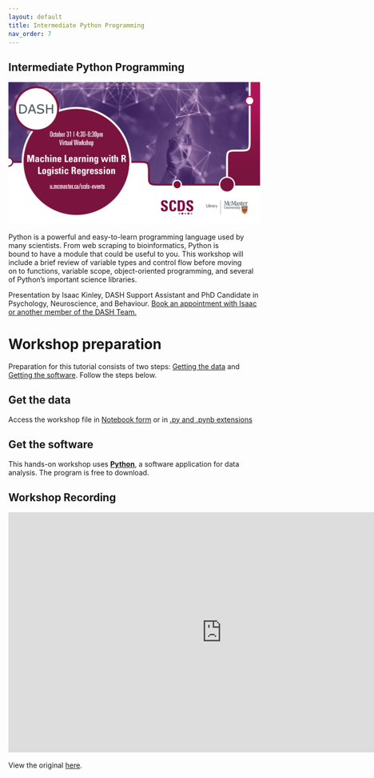```yaml
---
layout: default
title: Intermediate Python Programming
nav_order: 7
---
```


## Intermediate Python Programming

<img src="assets/img/LRWB2.png" alt="Workshop Title Slide" width="720">

Python is a powerful and easy-to-learn programming language used by many scientists. From web scraping to bioinformatics, Python is bound to have a module that could be useful to you. This workshop will include a brief review of variable types and control flow before moving on to functions, variable scope, object-oriented programming, and several of Python’s important science libraries.

Presentation by Isaac Kinley, DASH Support Assistant and PhD Candidate in Psychology, Neuroscience, and Behaviour.
[Book an appointment with Isaac or another member of the DASH Team.](https://library.mcmaster.ca/services/dash)

# Workshop preparation 

Preparation for this tutorial consists of two steps: [Getting the data](#get-the-data) and [Getting the software](#get-the-software). Follow the steps below. 
  
## Get the data
Access the workshop file in [Notebook form](https://colab.research.google.com/drive/1IRh2fHy6pK0Yu4qUUCQ9UQ-T9qMdxu5N?usp=sharing) or in [.py and .pynb extensions](https://mcmasteru365-my.sharepoint.com/:f:/g/personal/littvs_mcmaster_ca/EkSTOJueZqVGlz3uujESxMkBaC2onNUG6aJfJMRyURw4Ew?e=ZV4vRS)

## Get the software
This hands-on workshop uses [**Python**](https://www.python.org/downloads/), a software application for data analysis. The program is free to download.

## Workshop Recording

<iframe height="480" width="853" allowfullscreen frameborder=0 src="https://echo360.ca/media/f96d9dca-8b22-4b3b-a2d4-a375540a5916/public"></iframe>

View the original [here](https://echo360.ca/media/f96d9dca-8b22-4b3b-a2d4-a375540a5916/public). 
